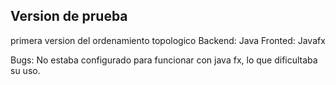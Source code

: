 ## Version de prueba
primera version del ordenamiento topologico
Backend: Java
Fronted: Javafx

Bugs: No estaba configurado para funcionar con java fx, lo que dificultaba su uso.
